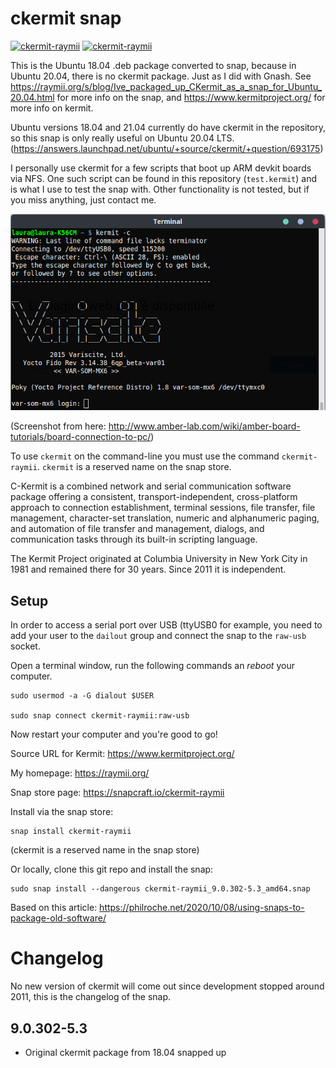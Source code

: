 # ckermit snap

[![ckermit-raymii](https://snapcraft.io/ckermit-raymii/badge.svg)](https://snapcraft.io/ckermit-raymii)
[![ckermit-raymii](https://snapcraft.io/ckermit-raymii/trending.svg?name=0)](https://snapcraft.io/ckermit-raymii)


This is the Ubuntu 18.04 .deb package converted to snap, because in Ubuntu
20.04, there is no ckermit package. Just as I did with Gnash. See
https://raymii.org/s/blog/Ive_packaged_up_CKermit_as_a_snap_for_Ubuntu_20.04.html for more info on the snap, and
https://www.kermitproject.org/ for more info on kermit.

Ubuntu versions 18.04 and 21.04 currently do have ckermit in the repository, so this 
snap is only really useful on Ubuntu 20.04 LTS. (https://answers.launchpad.net/ubuntu/+source/ckermit/+question/693175)

I personally use ckermit for a few scripts that boot up ARM devkit boards via NFS. 
One such script can be found in this repository (`test.kermit`) and is what I 
use to test the snap with. Other functionality is not tested, but if you
miss anything, just contact me.


![img](kermit.jpg)

(Screenshot from here: http://www.amber-lab.com/wiki/amber-board-tutorials/board-connection-to-pc/)

To use `ckermit` on the command-line you must use the command
`ckermit-raymii`. `ckermit` is a reserved name on the snap store.

C-Kermit is a combined network and serial communication software package
offering a consistent, transport-independent,  cross-platform approach to
connection establishment, terminal sessions, file transfer, file management, 
character-set translation, numeric and alphanumeric paging, and automation of
file transfer and management,  dialogs, and communication tasks through its
built-in scripting language.  

The Kermit Project originated at Columbia University in New York City in 1981
and remained there for 30 years.  Since 2011 it is independent. 

## Setup 

In order to access a serial port over USB (ttyUSB0 for example, you need to
add your user to the `dailout` group and connect the snap to the `raw-usb`
socket.

Open a terminal window, run the following commands an *reboot* your computer.

	sudo usermod -a -G dialout $USER

	sudo snap connect ckermit-raymii:raw-usb

Now restart your computer and you're good to go!

Source URL for Kermit: https://www.kermitproject.org/

My homepage: https://raymii.org/

Snap store page: https://snapcraft.io/ckermit-raymii

Install via the snap store:

	snap install ckermit-raymii

(ckermit is a reserved name in the snap store)

Or locally, clone this git repo and install the snap:

 	sudo snap install --dangerous ckermit-raymii_9.0.302-5.3_amd64.snap

Based on this article: https://philroche.net/2020/10/08/using-snaps-to-package-old-software/


# Changelog

No new version of ckermit will come out since development stopped around 2011, this is 
the changelog of the snap.

## 9.0.302-5.3

- Original ckermit package from 18.04 snapped up

